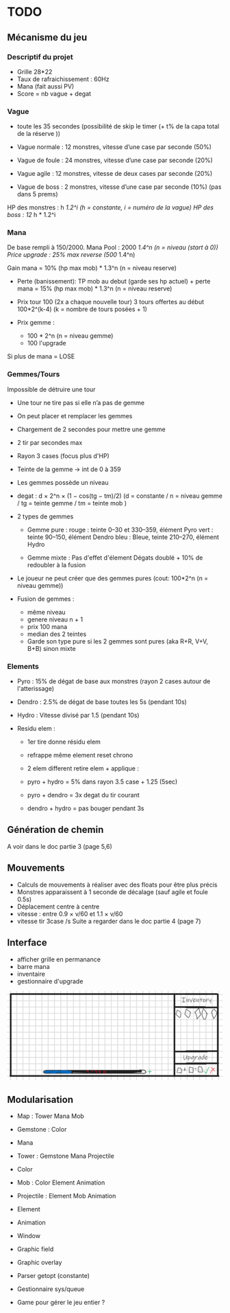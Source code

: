 # TODO

## Mécanisme du jeu

### Descriptif du projet

- Grille 28*22
- Taux de rafraichissement : 60Hz
- Mana (fait aussi PV)
- Score = nb vague + degat

### Vague

- toute les 35 secondes (possibilité de skip le timer (+ t% de la capa total de la réserve ))

- Vague normale : 12 monstres, vitesse d’une case par seconde (50%)
- Vague de foule : 24 monstres, vitesse d’une case par seconde (20%)
- Vague agile : 12 monstres, vitesse de deux cases par seconde (20%)
- Vague de boss : 2 monstres, vitesse d’une case par seconde (10%) (pas dans 5 prems)

HP des monstres : h *1.2^i (h = constante, i = numéro de la vague)
HP des boss : 12* h  * 1.2^i

### Mana

De base rempli à 150/2000.
Mana Pool : 2000 *1.4^n (n = niveau (start à 0))
Price upgrade : 25% max reverse (500* 1.4^n)

Gain mana = 10% (hp max mob) * 1.3^n (n = niveau reserve)

- Perte (banissement):
    TP mob au debut (garde ses hp actuel) + perte mana =  15% (hp max mob) * 1.3^n (n = niveau reserve)

- Prix tour 100 (2x a chaque nouvelle tour)
    3 tours offertes au début
    100*2^(k-4) (k = nombre de tours posées + 1)

- Prix gemme :
  - 100 * 2^n (n = niveau gemme)
  - 100 l'upgrade

Si plus de mana = LOSE

### Gemmes/Tours

Impossible de détruire une tour

- Une tour ne tire pas si elle n’a pas de gemme
- On peut placer et remplacer les gemmes
- Chargement de 2 secondes pour mettre une gemme
- 2 tir par secondes max
- Rayon 3 cases (focus plus d'HP)
- Teinte de la gemme -> int de 0 à 359
- Les gemmes possède un niveau
- degat : d × 2^n × (1 − cos(tg − tm)/2) (d = constante / n = niveau gemme / tg = teinte gemme / tm = teinte mob )
- 2 types de gemmes
  - Gemme pure :
    rouge : teinte 0–30 et 330–359, élément Pyro
    vert : teinte 90–150, élément Dendro
    bleu : Bleue, teinte 210–270, élément Hydro

  - Gemme mixte :
    Pas d'effet d'élement
    Dégats doublé + 10% de redoubler à la fusion

- Le joueur ne peut créer que des gemmes pures (cout: 100*2^n (n = niveau gemme))

- Fusion de gemmes :
  - même niveau
  - genere niveau n + 1
  - prix 100 mana
  - median des 2 teintes
  - Garde son type pure si les 2 gemmes sont pures (aka R+R, V+V, B+B) sinon mixte

### Elements

- Pyro : 15% de dégat de base aux monstres (rayon 2 cases autour de l'atterissage)
- Dendro : 2.5% de dégat de base toutes les 5s (pendant 10s)
- Hydro : Vitesse divisé par 1.5 (pendant 10s)

- Residu elem :
  - 1er tire donne résidu elem
  - refrappe même element reset chrono
  
  - 2 elem different retire elem + applique :
  - pyro + hydro = 5% dans rayon 3.5 case + 1.25 (5sec)
  - pyro + dendro = 3x degat du tir courant
  - dendro + hydro = pas bouger pendant 3s

## Génération de chemin

A voir dans le doc partie 3 (page 5,6)

## Mouvements

- Calculs de mouvements à réaliser avec des floats pour être plus précis
- Monstres apparaissent à 1 seconde de décalage (sauf agile et foule 0.5s)
- Déplacement centre à centre
- vitesse : entre 0.9 × v/60 et 1.1 × v/60
- vitesse tir 3case /s
Suite a regarder dans le doc partie 4 (page 7)

## Interface

- afficher grille en permanance
- barre mana
- inventaire
- gestionnaire d'upgrade

<img src="./UI_example.png" width="750">

## Modularisation

- Map : Tower Mana Mob

- Gemstone : Color

- Mana

- Tower : Gemstone Mana Projectile

- Color

- Mob : Color Element Animation

- Projectile : Element Mob Animation

- Element

- Animation

- Window

- Graphic field

- Graphic overlay

- Parser getopt (constante)

- Gestionnaire sys/queue

- Game pour gérer le jeu entier ?
